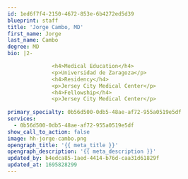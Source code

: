 ```yaml
---
id: 1ed6f7f4-2150-4672-853e-6b4272ed5d39
blueprint: staff
title: 'Jorge Cambo, MD'
first_name: Jorge
last_name: Cambo
degree: MD
bio: |2-

              <h4>Medical Education</h4>
              <p>Universidad de Zaragoza</p>
              <h4>Residency</h4>
              <p>Jersey City Medical Center</p>
              <h4>Fellowship</h4>
              <p>Jersey City Medical Center</p>
          
primary_specialty: 0b56d500-0db5-48ae-af72-955a0519e5df
services:
  - 0b56d500-0db5-48ae-af72-955a0519e5df
show_call_to_action: false
image: hh-jorge-cambo.png
opengraph_title: '{{ meta_title }}'
opengraph_description: '{{ meta_description }}'
updated_by: b4edca85-1aed-4414-b76d-caa31d61829f
updated_at: 1695828299
---
```

